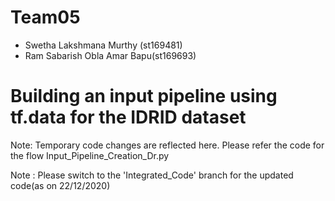 # Team05
- Swetha Lakshmana Murthy (st169481)
- Ram Sabarish Obla Amar Bapu(st169693)

# Building an input pipeline using tf.data for the IDRID dataset 
Note: Temporary code changes are reflected here.
Please refer the code for the flow
Input_Pipeline_Creation_Dr.py


Note : Please switch to the 'Integrated_Code' branch for the updated code(as on 22/12/2020)
